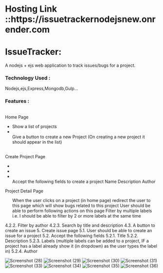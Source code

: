 <h1>Hosting Link ::<b>https://issuetrackernodejsnew.onrender.com</b></h1>

<h1>IssueTracker:</h1>  A nodejs + ejs web application to track issues/bugs for a project. <br>
<h3> Technology Used :</h3> Nodejs,ejs,Express,Mongodb,Gulp... <br>

<h3> Features :</h3> <br>
Home Page <br>
<ul>
    <li>Show a list of projects</li>
   <li></li>  Give a button to create a new Project (On creating a new project it should
     appear in the list)</ul> 
    <br>
 Create Project Page <br>
 <ul>
       <li></li>
       <li></li>
       <li></li>
 Accept the following fields to create a project
 Name
 Description
 Author
 </ul>
 Project Detail Page <br>
 <ul>
  When the user clicks on a project (in home page) redirect the user to this
  page which will show bugs related to this project
  User should be able to perform following actions on this page
  Filter by multiple labels i.e. I should be able to filter by 2 or more
  labels at the same time
     </ul>
4.2.2. Filter by author
4.2.3. Search by title and description
4.3. A button to create an issue
5. Create issue page
5.1. User should be able to create an issue for a project
5.2. Accept the following fields
5.2.1. Title
5.2.2. Description
5.2.3. Labels (multiple labels can be added to a project, IF a project has a
label already show it (in dropdown) as the user types the label in)
5.2.4. Author



![Screenshot (28)](https://github.com/kfaizan0496/IssueTrackerNodejs/assets/113850768/4d8d4e81-085d-4f05-9471-f616ce6ce70e)
![Screenshot (29)](https://github.com/kfaizan0496/IssueTrackerNodejs/assets/113850768/5d2256b1-3ea2-4b40-8169-63fc46a5838e)
![Screenshot (30)](https://github.com/kfaizan0496/IssueTrackerNodejs/assets/113850768/e29d0571-28ee-414b-8c98-1ef6ef09068b)
![Screenshot (31)](https://github.com/kfaizan0496/IssueTrackerNodejs/assets/113850768/03a483d2-7577-4116-a6e7-95062928804a)
![Screenshot (33)](https://github.com/kfaizan0496/IssueTrackerNodejs/assets/113850768/c6bc973d-7761-484c-97ab-47e8710dc675)
![Screenshot (34)](https://github.com/kfaizan0496/IssueTrackerNodejs/assets/113850768/ade68a32-a214-4de7-b867-2e4f49a0b447)
![Screenshot (35)](https://github.com/kfaizan0496/IssueTrackerNodejs/assets/113850768/457d0216-dba9-4b00-be88-509ace64fc2c)
![Screenshot (36)](https://github.com/kfaizan0496/IssueTrackerNodejs/assets/113850768/c9651003-a1de-4334-838e-6b4da29c6ea5)
